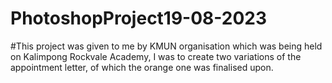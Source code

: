 # PhotoshopProject19-08-2023
#This project was given to me by KMUN organisation which was being held on Kalimpong Rockvale Academy, I was to create two variations of the appointment letter, of which the orange one was finalised upon.
